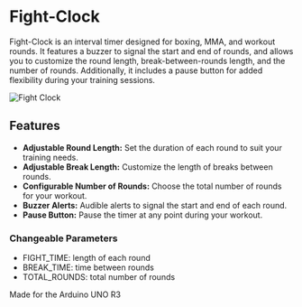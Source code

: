 # Fight-Clock

Fight-Clock is an interval timer designed for boxing, MMA, and workout rounds. It features a buzzer to signal the start and end of rounds, and allows you to customize the round length, break-between-rounds length, and the number of rounds. Additionally, it includes a pause button for added flexibility during your training sessions.

![Fight Clock]()


## Features

- **Adjustable Round Length:** Set the duration of each round to suit your training needs.
- **Adjustable Break Length:** Customize the length of breaks between rounds.
- **Configurable Number of Rounds:** Choose the total number of rounds for your workout.
- **Buzzer Alerts:** Audible alerts to signal the start and end of each round.
- **Pause Button:** Pause the timer at any point during your workout.

### Changeable Parameters
- FIGHT_TIME: length of each round
- BREAK_TIME: time between rounds
- TOTAL_ROUNDS: total number of rounds

Made for the Arduino UNO R3
